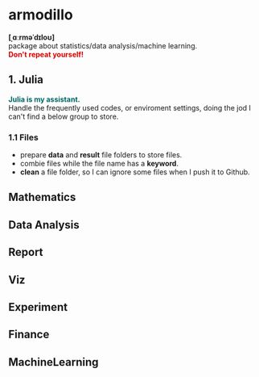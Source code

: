 # armodillo
**[ˌɑːrməˈdɪloʊ]**   
package about statistics/data analysis/machine learning.   
<font color="#dd0000">**Don't repeat yourself!**</font><br /> 

## 1. Julia
 <font color="#006666">**Julia is my assistant.**</font><br /> 
 Handle the frequently used codes, or enviroment settings, doing the jod I can't find a below group to store.

### 1.1 Files
- prepare  **data** and **result** file folders to store files.
- combie files while the file name has a **keyword**.
- **clean** a file folder, so I can ignore some files when I push it to Github.

## Mathematics
## Data Analysis
## Report
## Viz
## Experiment
## Finance
## MachineLearning
